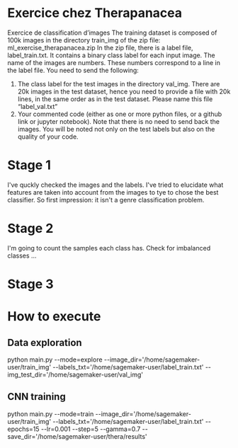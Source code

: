 # Exercice chez Therapanacea
Exercice de classification d’images
The training dataset is composed of 100k images in the directory train_img of the zip file: ml_exercise_therapanacea.zip
In the zip file, there is a label file, label_train.txt. It contains a binary class label for each input image. The name of the images are numbers. These numbers correspond to a line in the label file.
You need to send the following:
  1. The class label for the test images in the directory val_img.
There are 20k images in the test dataset, hence you need to provide a file with 20k
lines, in the same order as in the test dataset. Please name this file “label_val.txt”
  2. Your commented code (either as one or more python files, or a github link or jupyter
notebook).
Note that there is no need to send back the images.
You will be noted not only on the test labels but also on the quality of your code.

# Stage 1 
I've quckly checked the images and the labels. I've tried to elucidate what features are taken into account from the images to tye to chose the best classifier. So first impression: it isn't a genre classification problem. 
# Stage 2 
I'm going to count the samples each class has. Check for imbalanced classes ... 
# Stage 3

# How to execute
## Data exploration
python main.py --mode=explore --image_dir='/home/sagemaker-user/train_img' --labels_txt='/home/sagemaker-user/label_train.txt' --img_test_dir='/home/sagemaker-user/val_img'
## CNN training
python main.py --mode=train --image_dir='/home/sagemaker-user/train_img' --labels_txt='/home/sagemaker-user/label_train.txt' --epochs=15 --lr=0.001 --step=5 --gamma=0.7 --save_dir='/home/sagemaker-user/thera/results'
